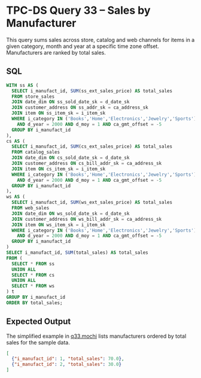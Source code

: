 # TPC-DS Query 33 – Sales by Manufacturer

This query sums sales across store, catalog and web channels for items in a given category, month and year at a specific time zone offset. Manufacturers are ranked by total sales.

## SQL
```sql
WITH ss AS (
  SELECT i_manufact_id, SUM(ss_ext_sales_price) AS total_sales
  FROM store_sales
  JOIN date_dim ON ss_sold_date_sk = d_date_sk
  JOIN customer_address ON ss_addr_sk = ca_address_sk
  JOIN item ON ss_item_sk = i_item_sk
  WHERE i_category IN ('Books','Home','Electronics','Jewelry','Sports')
    AND d_year = 2000 AND d_moy = 1 AND ca_gmt_offset = -5
  GROUP BY i_manufact_id
),
cs AS (
  SELECT i_manufact_id, SUM(cs_ext_sales_price) AS total_sales
  FROM catalog_sales
  JOIN date_dim ON cs_sold_date_sk = d_date_sk
  JOIN customer_address ON cs_bill_addr_sk = ca_address_sk
  JOIN item ON cs_item_sk = i_item_sk
  WHERE i_category IN ('Books','Home','Electronics','Jewelry','Sports')
    AND d_year = 2000 AND d_moy = 1 AND ca_gmt_offset = -5
  GROUP BY i_manufact_id
),
ws AS (
  SELECT i_manufact_id, SUM(ws_ext_sales_price) AS total_sales
  FROM web_sales
  JOIN date_dim ON ws_sold_date_sk = d_date_sk
  JOIN customer_address ON ws_bill_addr_sk = ca_address_sk
  JOIN item ON ws_item_sk = i_item_sk
  WHERE i_category IN ('Books','Home','Electronics','Jewelry','Sports')
    AND d_year = 2000 AND d_moy = 1 AND ca_gmt_offset = -5
  GROUP BY i_manufact_id
)
SELECT i_manufact_id, SUM(total_sales) AS total_sales
FROM (
  SELECT * FROM ss
  UNION ALL
  SELECT * FROM cs
  UNION ALL
  SELECT * FROM ws
) t
GROUP BY i_manufact_id
ORDER BY total_sales;
```

## Expected Output
The simplified example in [q33.mochi](./q33.mochi) lists manufacturers ordered by total sales for the sample data.
```json
[
  {"i_manufact_id": 1, "total_sales": 70.0},
  {"i_manufact_id": 2, "total_sales": 30.0}
]
```
